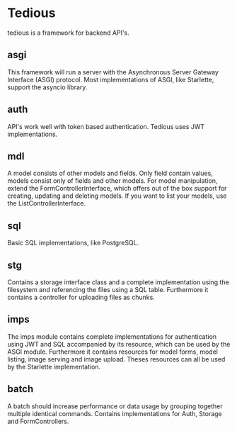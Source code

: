 # Tedious
tedious is a framework for backend API's.  

## asgi
This framework will run a server with the Asynchronous Server Gateway Interface (ASGI) protocol. 
Most implementations of ASGI, like Starlette, support the asyncio library.

## auth
API's work well with token based authentication. Tedious uses JWT implementations.

## mdl
A model consists of other models and fields. Only field contain values, models consist only of fields and other models. 
For model manipulation, extend the FormControllerInterface, which offers out of the box support for creating, updating and deleting models.
If you want to list your models, use the ListControllerInterface.

## sql
Basic SQL implementations, like PostgreSQL.

## stg  
Contains a storage interface class and a complete implementation using the filesystem and referencing the files using a SQL table.
Furthermore it contains a controller for uploading files as chunks.

## imps
The imps module contains complete implementations for authentication using JWT and SQL accompanied by its resource, which can be used by the ASGI module.
Furthermore it contains resources for model forms, model listing, image serving and image upload. Theses resources can all be used by the Starlette implementation.

## batch
A batch should increase performance or data usage by grouping together multiple identical commands.
Contains implementations for Auth, Storage and FormControllers.